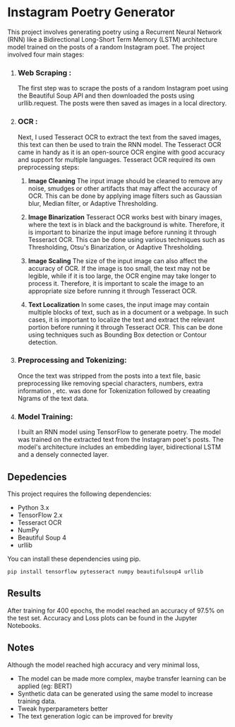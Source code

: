 # Instagram Poetry Generator
This project involves generating poetry using a Recurrent Neural Network (RNN) like a Bidirectional Long-Short Term Memory (LSTM) architecture model trained on 
the posts of a random Instagram poet. The project involved four main stages:

  1. ### Web Scraping : 
      The first step was to scrape the posts of a random Instagram poet using the Beautiful Soup API and then downloaded the posts using  urllib.request. 
      The posts were then saved as images in a local directory.

  2. ### OCR : 
      Next, I used Tesseract OCR to extract the text from the saved images, this text can then be used to train the RNN model. 
      The Tesseract OCR came in handy as it is an open-source OCR engine with good accuracy and support for multiple languages. 
      Tesseract OCR required its own preprocessing steps:
        1. **Image Cleaning**
        The input image should be cleaned to remove any noise, smudges or other artifacts that may affect the accuracy of OCR. This can be done by applying image filters such as Gaussian blur, Median filter, or Adaptive Thresholding.

        2. **Image Binarization**
        Tesseract OCR works best with binary images, where the text is in black and the background is white. Therefore, it is important to binarize the input image before running it through Tesseract OCR. This can be done using various techniques such as Thresholding, Otsu's Binarization, or Adaptive Thresholding.

        3. **Image Scaling**
        The size of the input image can also affect the accuracy of OCR. If the image is too small, the text may not be legible, while if it is too large, the OCR engine may take longer to process it. Therefore, it is important to scale the image to an appropriate size before running it through Tesseract OCR.

        4. **Text Localization**
        In some cases, the input image may contain multiple blocks of text, such as in a document or a webpage. In such cases, it is important to localize the text and extract the relevant portion before running it through Tesseract OCR. This can be done using techniques such as Bounding Box detection or Contour detection.
  
  3. ### Preprocessing and Tokenizing: 
      Once the text was stripped from the posts into a text file, basic preprocessing like removing special characters, numbers, extra information , etc. was done for Tokenization followed by creaating Ngrams of the text data. 
     
  4. ### Model Training: 
      I built an RNN model using TensorFlow to generate poetry. The model was trained on the extracted text from the Instagram poet's posts. The model's architecture includes
      an embedding layer, bidirectional LSTM and a densely connected layer. 

## Depedencies
This project requires the following dependencies:

- Python 3.x
- TensorFlow 2.x
- Tesseract OCR
- NumPy
- Beautiful Soup 4
- urllib

You can install these dependencies using pip.
```
pip install tensorflow pytesseract numpy beautifulsoup4 urllib
```

## Results
After training for 400 epochs, the model reached an accuracy of 97.5% on the test set. Accuracy and Loss plots can be found in the Jupyter Notebooks. 

## Notes
Although the model reached high accuracy and very minimal loss, 
- The model can be made more complex, maybe transfer learning can be applied (eg: BERT)
- Synthetic data can be generated using the same model to increase training data.
- Tweak hyperparameters better
- The text generation logic can be improved for brevity
